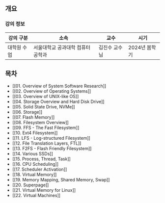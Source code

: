 ## 개요

### 강의 정보

| 강의 구분  | 소속                | 교수      | 시기        |
| ------ | ----------------- | ------- | --------- |
| 대학원 수업 | 서울대학교 공과대학 컴퓨터공학과 | 김진수 교수님 | 2024년 봄학기 |

## 목차

- [[01. Overview of System Software Research]]
- [[02. Overview of Operating Systems]]
- [[03. Overview of UNIX-like OS]]
- [[04. Storage Overview and Hard Disk Drive]]
- [[05. Solid State Drive, NVMe]]
- [[06. Storage]]
- [[07. Flash Memory]]
- [[08. Filesystem Overview]]
- [[09. FFS - The Fast Filesystem]]
- [[10. Ext4 Filesystem]]
- [[11. LFS - Log-structured Filesystem]]
- [[12. File Translation Layers, FTL]]
- [[13. F2FS - Flash Friendly Filesystem]]
- [[14. Various SSDs]]
- [[15. Process, Thread, Task]]
- [[16. CPU Scheduling]]
- [[17. Scheduler Activation]]
- [[18. Virtual Memory]]
- [[19. Memory Mapping, Shared Memory, Swap]]
- [[20. Superpage]]
- [[21. Virtual Memory for Linux]]
- [[22. Virtual Machines]]